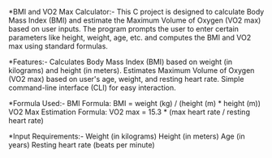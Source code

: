 *BMI and VO2 Max Calculator:-
This C project is designed to calculate Body Mass Index (BMI) and estimate the Maximum Volume of Oxygen (VO2 max) based on user inputs. The program prompts the user to enter certain parameters like height, weight, age, etc. and computes the BMI and VO2 max using standard formulas.

*Features:-
Calculates Body Mass Index (BMI) based on weight (in kilograms) and height (in meters).
Estimates Maximum Volume of Oxygen (VO2 max) based on user's age, weight, and resting heart rate.
Simple command-line interface (CLI) for easy interaction.

*Formula Used:-
BMI Formula:
BMI = weight (kg) / (height (m) * height (m))
VO2 Max Estimation Formula:
VO2 max = 15.3 * (max heart rate / resting heart rate)

*Input Requirements:-
Weight (in kilograms)
Height (in meters)
Age (in years)
Resting heart rate (beats per minute)
